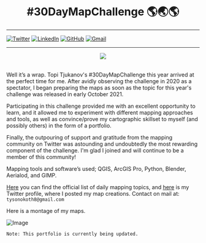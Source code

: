 <h1 align="center"><b>#30DayMapChallenge 🌎🌏🌎</b></h1>

***
[![Twitter](https://img.shields.io/badge/tyson_okoth-%231DA1F2.svg?style=for-the-badge&logo=Twitter&logoColor=white)](https://twitter.com/tyson_okoth)
[![LinkedIn](https://img.shields.io/badge/linkedin-%230077B5.svg?style=for-the-badge&logo=linkedin&logoColor=white)](https://www.linkedin.com/in/okoth-tyson-0968a9178/)
[![GitHub](https://img.shields.io/badge/github-%23121011.svg?style=for-the-badge&logo=github&logoColor=white)](https://github.com/tokoth)
[![Gmail](https://img.shields.io/badge/Gmail-D14836?style=for-the-badge&logo=gmail&logoColor=white)](mailto:tysonokoth8@gmail.com)

***

<table>
<p align="center"><a href="#"><img src="https://raw.githubusercontent.com/ambarja/30DayMapChallenge/master/images/flyers/30dmpc_2021.png"></a></p>
</table>

Well it’s a wrap. Topi Tjukanov's #30DayMapChallenge this year arrived at the perfect time for me. After avidly observing the challenge in 2020 as a spectator, I began preparing the maps as soon as the topic for this year's challenge was released in early October 2021.


Participating in this challenge provided me with an excellent opportunity to learn, and it allowed me to experiment with different mapping approaches and tools, as well as convince/prove my cartographic skillset to myself (and possibly others) in the form of a portfolio. 


Finally, the outpouring of support and gratitude from the mapping community on Twitter was astounding and undoubtedly the most rewarding component of the challenge. I'm glad I joined and will continue to be a member of this community!


Mapping tools and software’s used; QGIS, ArcGIS Pro, Python, Blender, Aerialod, and GIMP.


[Here](https://twitter.com/tjukanov/status/1443868144905428992) you can find the official list of daily mapping topics, and [here](https://twitter.com/tyson_okoth) is my Twitter profile, where I posted my map creations. Contact on mail at: `tysonokoth8@gmail.com`

Here is a montage of my maps.


![Image](https://drive.google.com/uc?export=view&id=1PYSNUub0T9utLj-mwMTJi5YbAYw9qoXH)


`Note: This portfolio is currently being updated.`

